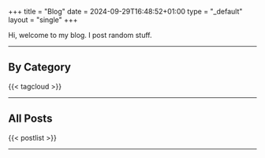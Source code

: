 +++
title = "Blog"
date = 2024-09-29T16:48:52+01:00
type = "_default"
layout = "single"
+++

<!-- {{< img class="img" src="/pix/me.webp" caption="Me.">}} -->

Hi, welcome to my blog. I post random stuff.

<!-- --- -->
<!-- {{< rawhtml >}} -->
<!--     <ul id="icon-menu"> -->
<!--       <li> -->
<!--         <a href="https://github.com/nelnn"> -->
<!--           <img src="/pix/github.png" title="GitHub" alt="GitHub"> -->
<!--         </a> -->
<!--       </li> -->
<!--       <li> -->
<!--         <a href="https://www.linkedin.com/in/nelson-ngai-3686b0307"> -->
<!--           <img src="/pix/linkedin.png" title="LinkedIn" alt="LinkedIn"> -->
<!--         </a> -->
<!--       </li> -->
<!--       <li> -->
<!--         <a href="files/CV.pdf" target="_blank"> -->
<!--           <img src="/pix/cv.png" title="CV" alt="Resume"> -->
<!--         </a> -->
<!--       </li> -->
<!--     </ul> -->
<!-- {{< /rawhtml >}} -->

---
## By Category
{{< tagcloud >}}

---
## All Posts

{{< postlist >}}

---


